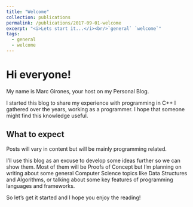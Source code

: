 ```yaml
---
title: "Welcome"
collection: publications
permalink: /publications/2017-09-01-welcome
excerpt: "<i>Lets start it...</i><br/>`general` `welcome`"
tags:
  - general
  - welcome
---
```


# Hi everyone!

My name is Marc Girones, your host on my Personal Blog.

I started this blog to share my experience with programming in C++ I
gathered over the years, working as a programmer. I hope that
someone might find this knowledge useful.

## What to expect
Posts will vary in content but will be mainly programming related.

I’ll use this blog as an excuse to develop some ideas further so we can
show them. Most of them will be Proofs of Concept but I’m planning on
writing about some general Computer Science topics like Data
Structures and Algorithms, or talking about some key features of
programming languages and frameworks.

So let’s get it started and I hope you enjoy the reading!

